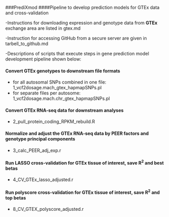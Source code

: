 ###PrediXmod
####Pipeline to develop prediction models for GTEx data and cross-validation

-Instructions for downloading expression and genotype data from **GTEx** exchange area are 
 listed in gtex.md

-Instruction for accessing GitHub from a secure server are given in tarbell_to_github.md
 
-Descriptions of scripts that execute steps in gene prediction model development pipeline shown below: 

#### Convert GTEx genotypes to downstream file formats
- for all autosomal SNPs combined in one file: 1_vcf2dosage.mach_gtex_hapmapSNPs.pl
- for separate files per autosome: 1_vcf2dosage.mach.chr_gtex_hapmapSNPs.pl

#### Convert GTEx RNA-seq data for downstream analyses
- 2_pull_protein_coding_RPKM_rebuild.R

#### Normalize and adjust the GTEx RNA-seq data by PEER factors and genotype principal components
- 3_calc_PEER_adj_exp.r

#### Run LASSO cross-validation for GTEx tissue of interest, save R<sup>2</sup> and best betas
- 4_CV_GTEx_lasso_adjusted.r

#### Run polyscore cross-validation for GTEx tissue of interest, save R<sup>2</sup> and top betas
- 8_CV_GTEX_polyscore_adjusted.r
